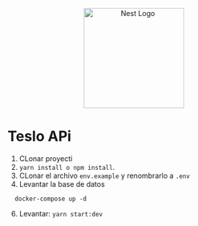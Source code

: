 <p align="center">
  <a href="http://nestjs.com/" target="blank"><img src="https://nestjs.com/img/logo-small.svg" width="200" alt="Nest Logo" /></a>
</p>

# Teslo APi
1. CLonar proyecti
2. ```yarn install o npm install```.
3. CLonar el archivo ```env.example``` y renombrarlo a  ```.env``` 
5. Levantar la base de datos
```
  docker-compose up -d
```
6. Levantar: ```yarn start:dev```

